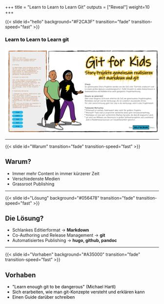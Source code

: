 +++
title = "Learn to Learn to Learn Git"
outputs = ["Reveal"] 
weight=10
+++

{{< slide id="hello" background="#F2CA3F" transition="fade" transition-speed="fast" >}}

<h3 style="color: #000;">Learn to Learn to Learn git</h3>

![git](./git.png)

---

{{< slide id="Warum"  transition="fade" transition-speed="fast" >}}

## Warum?

* Immer mehr Content in immer kürzerer Zeit
* Verschiedenste Medien
* Grassroot Publishing

---

{{< slide id="Lösung" background="#056478" transition="fade" transition-speed="fast" >}}

## Die Lösung?

* Schlankes Editierformat -> **Markdown**
* Co-Authoring und Release Management -> **git**
* Automatisiertes Publishing -> **hugo, github, pandoc**

---

{{< slide id="Vorhaben" background="#A35000" transition="fade" transition-speed="fast" >}}

## Vorhaben

<ul>
<li style ="color: #000;"> "Learn enough git to be dangerous" (Michael Hartl)</li>
<li style ="color: #000;"> Sich erarbeiten, wie man git-Konzepte versteht und erklären kann</li>
<li style ="color: #000;"> Einen Guide darüber schreiben</li>
</ul>

